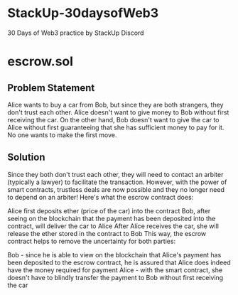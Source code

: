 # StackUp-30daysofWeb3
30 Days of Web3 practice by StackUp Discord

# escrow.sol
## Problem Statement
Alice wants to buy a car from Bob, but since they are both strangers, they don't trust each other. Alice doesn't want to give money to Bob without first receiving the car. On the other hand, Bob doesn't want to give the car to Alice without first guaranteeing that she has sufficient money to pay for it. No one wants to make the first move.

## Solution
Since they both don't trust each other, they will need to contact an arbiter (typically a lawyer) to facilitate the transaction. However, with the power of smart contracts, trustless deals are now possible and they no longer need to depend on an arbiter! Here's what the escrow contract does:

Alice first deposits ether (price of the car) into the contract
Bob, after seeing on the blockchain that the payment has been deposited into the contract, will deliver the car to Alice
After Alice receives the car, she will release the ether stored in the contract to Bob
This way, the escrow contract helps to remove the uncertainty for both parties:

Bob - since he is able to view on the blockchain that Alice's payment has been deposited to the escrow contract, he is assured that Alice does indeed have the money required for payment
Alice - with the smart contract, she doesn't have to blindly transfer the payment to Bob without first receiving the car
